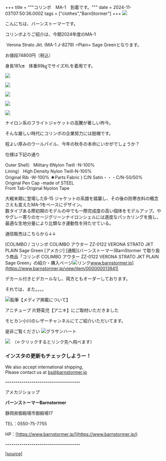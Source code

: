 +++
title = """コリンボ　MA-1　到着です。"""
date = 2024-11-03T07:50:36.000Z
tags = ["clothes","BarnStormer"]
+++
[![](https://stat.ameba.jp/user_images/20231023/16/barnstormer-go/b2/03/p/o0420015015354743273.png)](https://ameblo.jp/barnstormer-go/entry-12825670498.html)

こんにちは、バーンストーマーです。

コリンボよりご紹介は、今期2024年度のMA-1

 Verona Strato Jkt. (MA-1 J-8279) =Plain= Sage Greenとなります。

お値段74800円（税込）

身長181㎝　体重89㎏でサイズXLを着用です。

[![](https://stat.ameba.jp/user_images/20241103/16/barnstormer-go/53/70/j/o0523070015505622961.jpg)](https://stat.ameba.jp/user_images/20241103/16/barnstormer-go/53/70/j/o0523070015505622961.jpg)

[![](https://stat.ameba.jp/user_images/20241103/16/barnstormer-go/ed/56/j/o3940508715505622941.jpg)](https://stat.ameba.jp/user_images/20241103/16/barnstormer-go/ed/56/j/o3940508715505622941.jpg)

[![](https://stat.ameba.jp/user_images/20241103/16/barnstormer-go/45/a2/j/o0466070015505622962.jpg)](https://stat.ameba.jp/user_images/20241103/16/barnstormer-go/45/a2/j/o0466070015505622962.jpg)

[![](https://stat.ameba.jp/user_images/20241103/16/barnstormer-go/83/03/j/o0466070015505622968.jpg)](https://stat.ameba.jp/user_images/20241103/16/barnstormer-go/83/03/j/o0466070015505622968.jpg)

[![](https://stat.ameba.jp/user_images/20241103/16/barnstormer-go/18/42/j/o0466070015505622965.jpg)](https://stat.ameba.jp/user_images/20241103/16/barnstormer-go/18/42/j/o0466070015505622965.jpg)

ナイロン系のフライトジャケットの高騰が著しい昨今。

  
そんな厳しい時代にコリンボの企業努力には脱帽です。

程よい厚みのウールパイル、今年の秋冬の本命にいかがでしょうか？

仕様は下記の通り

Outer Shell） Military 6Nylon Twill -N-100%  
Lining） High Density Nylon Twill-N-100%  
Original Rib -W-100% ★Parts Fabric ) C/N Satin・・・C/N-50/50%  
Original Pen Cap -made of STEEL  
Front Tab-Original Nyolon Tape

大戦末期に登場したB-15 ジャケットの系譜を踏襲し、その後の防寒衣料の概念さえも変えたMA-1をベースにデザイン。  
数タイプある際初期のモデルの中でも一際完成度の高い個体をモデルアップ。ややグレー寄りのセージグリーンナイロンシェルには適度なパッカリングを施し、最適な生地分量により比類なき運動性を持たせている。

通信販売はこちらから↓↓

[COLIMBO / コリンボ COLIMBO アウター ZZ-0122 VERONA STRATO JKT PLAIN Sage Green \[アメカジ\] \[通販\](バーンストーマー)BarnStormer で取り扱う商品「コリンボ COLIMBO アウター ZZ-0122 VERONA STRATO JKT PLAIN Sage Green」の紹介・購入ページ![リンク](https://c.stat100.ameba.jp/ameblo/symbols/v3.20.0/svg/gray/editor_link.svg)www.barnstormer.jp](https://www.barnstormer.jp/view/item/000000013941)

デカール付きとデカールなし、両方ともオーダーしております。

それでは、また。。。。

![鉛筆](https://stat100.ameba.jp/blog/ucs/img/char/char3/519.png)【メディア掲載について】

アニチューブ 片野英児【アニキ】にご取材いただきました

モヒカン小川のレザーチャンネルにてご紹介いただいてます。

是非ご覧ください ![グラサンハート](https://stat100.ameba.jp/blog/ucs/img/char/char3/148.png)

[![](https://stat.ameba.jp/user_images/20230412/16/barnstormer-go/6a/23/p/o0108010815269242493.png)](https://www.instagram.com/barnstormer_daily/)　（←クリックするとリンク先へ飛べます）

### インスタの更新もチェックしようー！

We also accept international shipping,  
Please contact us at bs@barnstormer.jp

**\-------------------------------------**

アメカジショップ

**バーンストーマーBarnstormer**

静岡県御殿場市御殿場17

TEL：0550-75-7755

HP：[https://www.barnstormer.jp/](https://www.barnstormer.jp/)

**\-------------------------------------**

[[source]](https://ameblo.jp/barnstormer-go/entry-12873674850.html)

